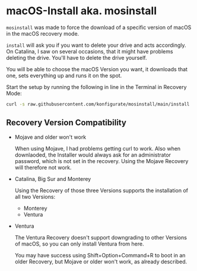 # macOS-Install aka. mosinstall

`mosinstall` was made to force the download of a specific version of macOS in the macOS recovery mode.

`install` will ask you if you want to delete your drive and acts accordingly. On Catalina, I saw on several occasions, that it might have problems deleting the drive. You'll have to delete the drive yourself.

You will be able to choose the macOS Version you want, it downloads that one, sets everything up and runs it on the spot.

Start the setup by running the following in line in the Terminal in Recovery Mode:

```bash
curl -s raw.githubusercontent.com/konfigurate/mosinstall/main/install | bash
```

## Recovery Version Compatibility

- Mojave and older won't work

    When using Mojave, I had problems getting curl to work. Also when downlaoded, the Installer would always ask for an administrator password, which is not set in the recovery. Using the Mojave Recovery will therefore not work.

- Catalina, Big Sur and Monterey

    Using the Recovery of those three Versions supports the installation of all two Versions:

    - Monterey
    - Ventura

- Ventura

    The Ventura Recovery doesn't support downgrading to other Versions of macOS, so you can only install Ventura from here.

    You may have success using Shift+Option+Command+R to boot in an older Recovery, but Mojave or older won't work, as already described.